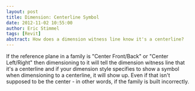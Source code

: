 ```yaml
---
layout: post
title: Dimension: Centerline Symbol  
date: 2012-11-02 10:55:00  
author: Eric Stimmel  
tags: [Revit]  
abstract: How does a dimension witness line know it's a centerline?  
---
```


If the reference plane in a family is "Center Front/Back" or "Center Left/Right" then dimensioning to it will tell the dimension witness line that it's a centerline and if your dimension style specifies to show a symbol when dimensioning to a centerline, it will show up. Even if that isn't supposed to be the center - in other words, if the family is built incorrectly.

